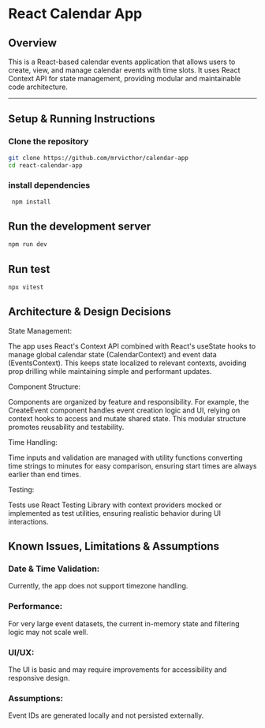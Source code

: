 # React Calendar App

## Overview

This is a React-based calendar events application that allows users to create, view, and manage calendar events with time slots. It uses React Context API for state management, providing modular and maintainable code architecture.

---

## Setup & Running Instructions

### Clone the repository

```sh
git clone https://github.com/mrvicthor/calendar-app
cd react-calendar-app
```

### install dependencies

```sh
 npm install
```

## Run the development server

```sh
npm run dev
```

## Run test

```sh
npx vitest
```

## Architecture & Design Decisions

State Management:

The app uses React's Context API combined with React's useState hooks to manage global calendar state (CalendarContext) and event data (EventsContext). This keeps state localized to relevant contexts, avoiding prop drilling while maintaining simple and performant updates.

Component Structure:

Components are organized by feature and responsibility. For example, the CreateEvent component handles event creation logic and UI, relying on context hooks to access and mutate shared state. This modular structure promotes reusability and testability.

Time Handling:

Time inputs and validation are managed with utility functions converting time strings to minutes for easy comparison, ensuring start times are always earlier than end times.

Testing:

Tests use React Testing Library with context providers mocked or implemented as test utilities, ensuring realistic behavior during UI interactions.

## Known Issues, Limitations & Assumptions

### Date & Time Validation:

Currently, the app does not support timezone handling.

### Performance:

For very large event datasets, the current in-memory state and filtering logic may not scale well.

### UI/UX:

The UI is basic and may require improvements for accessibility and responsive design.

### Assumptions:

Event IDs are generated locally and not persisted externally.

